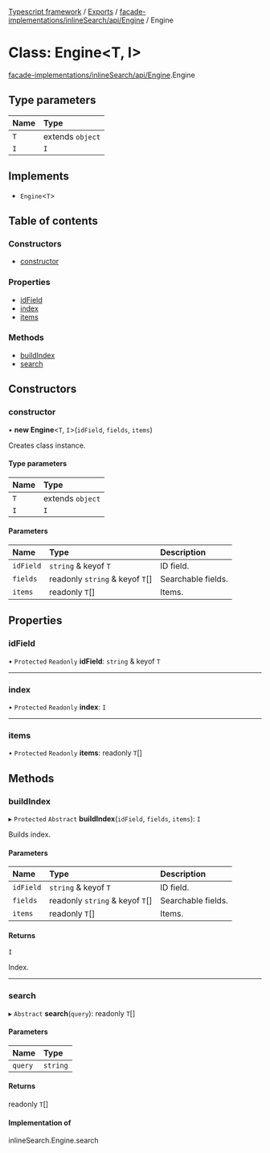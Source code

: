 [Typescript framework](../index.md) / [Exports](../modules.md) / [facade-implementations/inlineSearch/api/Engine](../modules/facade_implementations_inlineSearch_api_Engine.md) / Engine

# Class: Engine<T, I\>

[facade-implementations/inlineSearch/api/Engine](../modules/facade_implementations_inlineSearch_api_Engine.md).Engine

## Type parameters

| Name | Type |
| :------ | :------ |
| `T` | extends `object` |
| `I` | `I` |

## Implements

- `Engine`<`T`\>

## Table of contents

### Constructors

- [constructor](facade_implementations_inlineSearch_api_Engine.Engine.md#constructor)

### Properties

- [idField](facade_implementations_inlineSearch_api_Engine.Engine.md#idfield)
- [index](facade_implementations_inlineSearch_api_Engine.Engine.md#index)
- [items](facade_implementations_inlineSearch_api_Engine.Engine.md#items)

### Methods

- [buildIndex](facade_implementations_inlineSearch_api_Engine.Engine.md#buildindex)
- [search](facade_implementations_inlineSearch_api_Engine.Engine.md#search)

## Constructors

### constructor

• **new Engine**<`T`, `I`\>(`idField`, `fields`, `items`)

Creates class instance.

#### Type parameters

| Name | Type |
| :------ | :------ |
| `T` | extends `object` |
| `I` | `I` |

#### Parameters

| Name | Type | Description |
| :------ | :------ | :------ |
| `idField` | `string` & keyof `T` | ID field. |
| `fields` | readonly `string` & keyof `T`[] | Searchable fields. |
| `items` | readonly `T`[] | Items. |

## Properties

### idField

• `Protected` `Readonly` **idField**: `string` & keyof `T`

___

### index

• `Protected` `Readonly` **index**: `I`

___

### items

• `Protected` `Readonly` **items**: readonly `T`[]

## Methods

### buildIndex

▸ `Protected` `Abstract` **buildIndex**(`idField`, `fields`, `items`): `I`

Builds index.

#### Parameters

| Name | Type | Description |
| :------ | :------ | :------ |
| `idField` | `string` & keyof `T` | ID field. |
| `fields` | readonly `string` & keyof `T`[] | Searchable fields. |
| `items` | readonly `T`[] | Items. |

#### Returns

`I`

Index.

___

### search

▸ `Abstract` **search**(`query`): readonly `T`[]

#### Parameters

| Name | Type |
| :------ | :------ |
| `query` | `string` |

#### Returns

readonly `T`[]

#### Implementation of

inlineSearch.Engine.search
